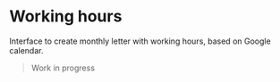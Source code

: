# Working hours
Interface to create monthly letter with working hours, based on Google calendar.

> Work in progress
